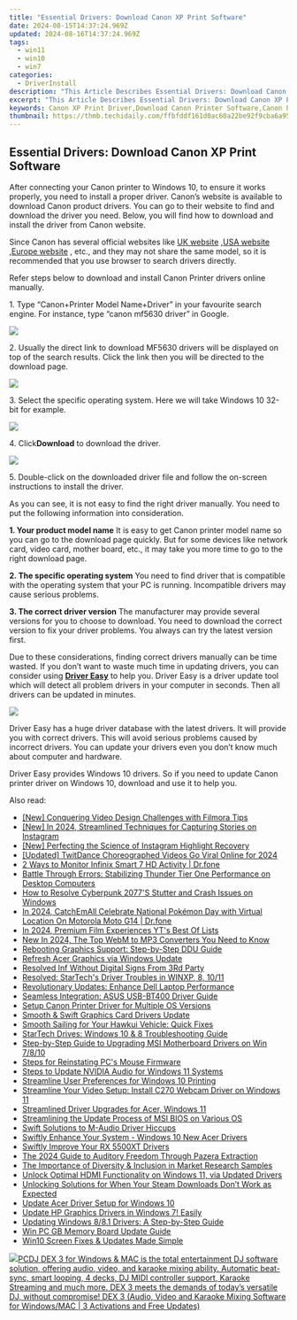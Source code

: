 ```yaml
---
title: "Essential Drivers: Download Canon XP Print Software"
date: 2024-08-15T14:37:24.969Z
updated: 2024-08-16T14:37:24.969Z
tags:
  - win11
  - win10
  - win7
categories:
  - DriverInstall
description: "This Article Describes Essential Drivers: Download Canon XP Print Software"
excerpt: "This Article Describes Essential Drivers: Download Canon XP Print Software"
keywords: Canon XP Print Driver,Download Canon Printer Software,Canon Print Softwares Downloads,XP Printer Drivers,Canon XP Print Utility Software,Compatible Canon Printer Drivers for XP,Canon Print Software Download Guide
thumbnail: https://thmb.techidaily.com/ffbfddf161d0ac60a22be92f9cba6a955de35f0f8d89dbf512993c012ef61e6c.jpg
---
```


## Essential Drivers: Download Canon XP Print Software

 After connecting your Canon printer to Windows 10, to ensure it works properly, you need to install a proper driver. Canon’s website is available to download Canon product drivers. You can go to their website to find and download the driver you need. Below, you will find how to download and install the driver from Canon website.

 Since Canon has several official websites like [UK website](http://www.canon.co.uk/) ,[USA website](https://www.usa.canon.com/internet/portal/us/home) ,[Europe website](http://www.canon-europe.com/) , etc., and they may not share the same model, so it is recommended that you use browser to search drivers directly.

 Refer steps below to download and install Canon Printer drivers online manually.

 1\. Type “Canon+Printer Model Name+Driver” in your favourite search engine. For instance, type “canon mf5630 driver” in Google.

![](https://images.drivereasy.com/wp-content/uploads/2016/04/img_5719a814eebf5.png)

 2\. Usually the direct link to download MF5630 drivers will be displayed on top of the search results. Click the link then you will be directed to the download page.

![](https://images.drivereasy.com/wp-content/uploads/2016/04/img_5719d6fa6bb5f.png)

 3\. Select the specific operating system. Here we will take Windows 10 32-bit for example.

![](https://images.drivereasy.com/wp-content/uploads/2016/04/img_5719cff85dc23.png)

 4\. Click**Download** to download the driver.

![](https://images.drivereasy.com/wp-content/uploads/2016/04/img_5719d053ad95b.png)

 5\. Double-click on the downloaded driver file and follow the on-screen instructions to install the driver.

 As you can see, it is not easy to find the right driver manually. You need to put the following information into consideration.

**1\. Your product model name**
 It is easy to get Canon printer model name so you can go to the download page quickly. But for some devices like network card, video card, mother board, etc., it may take you more time to go to the right download page.

**2\. The specific operating system**
 You need to find driver that is compatible with the operating system that your PC is running. Incompatible drivers may cause serious problems.

**3\. The correct driver version**
 The manufacturer may provide several versions for you to choose to download. You need to download the correct version to fix your driver problems. You always can try the latest version first.

 Due to these considerations, finding correct drivers manually can be time wasted. If you don’t want to waste much time in updating drivers, you can consider using **[Driver Easy](https://tools.techidaily.com/drivereasy/download/)**  to help you. Driver Easy is a driver update tool which will detect all problem drivers in your computer in seconds. Then all drivers can be updated in minutes.

![](https://images.drivereasy.com/wp-content/uploads/2017/04/img_5901dd8c8b659.png)

 Driver Easy has a huge driver database with the latest drivers. It will provide you with correct drivers. This will avoid serious problems caused by incorrect drivers. You can update your drivers even you don’t know much about computer and hardware.

 Driver Easy provides Windows 10 drivers. So if you need to update Canon printer driver on Windows 10, download and use it to help you.

<ins class="adsbygoogle"
     style="display:block"
     data-ad-format="autorelaxed"
     data-ad-client="ca-pub-7571918770474297"
     data-ad-slot="1223367746"></ins>



<ins class="adsbygoogle"
     style="display:block"
     data-ad-client="ca-pub-7571918770474297"
     data-ad-slot="8358498916"
     data-ad-format="auto"
     data-full-width-responsive="true"></ins>



<span class="atpl-alsoreadstyle">Also read:</span>
<div><ul>
<li><a href="https://extra-hints.techidaily.com/new-conquering-video-design-challenges-with-filmora-tips/"><u>[New] Conquering Video Design Challenges with Filmora Tips</u></a></li>
<li><a href="https://instagram-video-files.techidaily.com/new-in-2024-streamlined-techniques-for-capturing-stories-on-instagram/"><u>[New] In 2024, Streamlined Techniques for Capturing Stories on Instagram</u></a></li>
<li><a href="https://instagram-clips.techidaily.com/new-perfecting-the-science-of-instagram-highlight-recovery/"><u>[New] Perfecting the Science of Instagram Highlight Recovery</u></a></li>
<li><a href="https://twitter-videos.techidaily.com/updated-twitdance-choreographed-videos-go-viral-online-for-2024/"><u>[Updated] TwitDance  Choreographed Videos Go Viral Online for 2024</u></a></li>
<li><a href="https://android-location-track.techidaily.com/2-ways-to-monitor-infinix-smart-7-hd-activity-drfone-by-drfone-virtual-android/"><u>2 Ways to Monitor Infinix Smart 7 HD Activity | Dr.fone</u></a></li>
<li><a href="https://ai-video-translation.techidaily.com/battle-through-errors-stabilizing-thunder-tier-one-performance-on-desktop-computers/"><u>Battle Through Errors: Stabilizing Thunder Tier One Performance on Desktop Computers</u></a></li>
<li><a href="https://win-blog.techidaily.com/how-to-resolve-cyberpunk-2077s-stutter-and-crash-issues-on-windows/"><u>How to Resolve Cyberpunk 2077'S Stutter and Crash Issues on Windows</u></a></li>
<li><a href="https://android-pokemon-go.techidaily.com/in-2024-catchemall-celebrate-national-pokemon-day-with-virtual-location-on-motorola-moto-g14-drfone-by-drfone-virtual-android/"><u>In 2024, CatchEmAll Celebrate National Pokémon Day with Virtual Location On Motorola Moto G14 | Dr.fone</u></a></li>
<li><a href="https://youtube-stream.techidaily.com/in-2024-premium-film-experiences-yts-best-of-lists/"><u>In 2024, Premium Film Experiences  YT's Best Of Lists</u></a></li>
<li><a href="https://ai-driven-video-production.techidaily.com/new-in-2024-the-top-webm-to-mp3-converters-you-need-to-know/"><u>New In 2024, The Top WebM to MP3 Converters You Need to Know</u></a></li>
<li><a href="https://driver-install.techidaily.com/rebooting-graphics-support-step-by-step-ddu-guide/"><u>Rebooting Graphics Support: Step-by-Step DDU Guide</u></a></li>
<li><a href="https://driver-install.techidaily.com/refresh-acer-graphics-via-windows-update/"><u>Refresh Acer Graphics via Windows Update</u></a></li>
<li><a href="https://driver-install.techidaily.com/resolved-inf-without-digital-signs-from-3rd-party/"><u>Resolved Inf Without Digital Signs From 3Rd Party</u></a></li>
<li><a href="https://driver-install.techidaily.com/resolved-startechs-driver-troubles-in-winxp-8-1011/"><u>Resolved: StarTech's Driver Troubles in WINXP, 8, 10/11</u></a></li>
<li><a href="https://driver-install.techidaily.com/revolutionary-updates-enhance-dell-laptop-performance/"><u>Revolutionary Updates: Enhance Dell Laptop Performance</u></a></li>
<li><a href="https://driver-install.techidaily.com/seamless-integration-asus-usb-bt400-driver-guide/"><u>Seamless Integration: ASUS USB-BT400 Driver Guide</u></a></li>
<li><a href="https://driver-install.techidaily.com/setup-canon-printer-driver-for-multiple-os-versions/"><u>Setup Canon Printer Driver for Multiple OS Versions</u></a></li>
<li><a href="https://driver-install.techidaily.com/smooth-and-swift-graphics-card-drivers-update/"><u>Smooth & Swift Graphics Card Drivers Update</u></a></li>
<li><a href="https://driver-install.techidaily.com/smooth-sailing-for-your-hawkui-vehicle-quick-fixes/"><u>Smooth Sailing for Your Hawkui Vehicle: Quick Fixes</u></a></li>
<li><a href="https://driver-install.techidaily.com/startech-drives-windows-10-and-8-troubleshooting-guide/"><u>StarTech Drives: Windows 10 & 8 Troubleshooting Guide</u></a></li>
<li><a href="https://driver-install.techidaily.com/step-by-step-guide-to-upgrading-msi-motherboard-drivers-on-win-7810/"><u>Step-by-Step Guide to Upgrading MSI Motherboard Drivers on Win 7/8/10</u></a></li>
<li><a href="https://driver-install.techidaily.com/steps-for-reinstating-pcs-mouse-firmware/"><u>Steps for Reinstating PC's Mouse Firmware</u></a></li>
<li><a href="https://driver-install.techidaily.com/steps-to-update-nvidia-audio-for-windows-11-systems/"><u>Steps to Update NVIDIA Audio for Windows 11 Systems</u></a></li>
<li><a href="https://driver-install.techidaily.com/streamline-user-preferences-for-windows-10-printing/"><u>Streamline User Preferences for Windows 10 Printing</u></a></li>
<li><a href="https://driver-install.techidaily.com/streamline-your-video-setup-install-c270-webcam-driver-on-windows-11/"><u>Streamline Your Video Setup: Install C270 Webcam Driver on Windows 11</u></a></li>
<li><a href="https://driver-install.techidaily.com/streamlined-driver-upgrades-for-acer-windows-11/"><u>Streamlined Driver Upgrades for Acer, Windows 11</u></a></li>
<li><a href="https://driver-install.techidaily.com/streamlining-the-update-process-of-msi-bios-on-various-os/"><u>Streamlining the Update Process of MSI BIOS on Various OS</u></a></li>
<li><a href="https://driver-install.techidaily.com/swift-solutions-to-m-audio-driver-hiccups/"><u>Swift Solutions to M-Audio Driver Hiccups</u></a></li>
<li><a href="https://driver-install.techidaily.com/swiftly-enhance-your-system-windows-10-new-acer-drivers/"><u>Swiftly Enhance Your System - Windows 10 New Acer Drivers</u></a></li>
<li><a href="https://driver-install.techidaily.com/swiftly-improve-your-rx-5500xt-drivers/"><u>Swiftly Improve Your RX 5500XT Drivers</u></a></li>
<li><a href="https://extra-information.techidaily.com/the-2024-guide-to-auditory-freedom-through-pazera-extraction/"><u>The 2024 Guide to Auditory Freedom Through Pazera Extraction</u></a></li>
<li><a href="https://extra-information.techidaily.com/the-importance-of-diversity-and-inclusion-in-market-research-samples/"><u>The Importance of Diversity & Inclusion in Market Research Samples</u></a></li>
<li><a href="https://driver-install.techidaily.com/unlock-optimal-hdmi-functionality-on-windows-11-via-updated-drivers/"><u>Unlock Optimal HDMI Functionality on Windows 11, via Updated Drivers</u></a></li>
<li><a href="https://common-error.techidaily.com/unlocking-solutions-for-when-your-steam-downloads-dont-work-as-expected/"><u>Unlocking Solutions for When Your Steam Downloads Don’t Work as Expected</u></a></li>
<li><a href="https://driver-install.techidaily.com/update-acer-driver-setup-for-windows-10/"><u>Update Acer Driver Setup for Windows 10</u></a></li>
<li><a href="https://driver-install.techidaily.com/update-hp-graphics-drivers-in-windows-7-easily/"><u>Update HP Graphics Drivers in Windows 7! Easily</u></a></li>
<li><a href="https://driver-install.techidaily.com/updating-windows-881-drivers-a-step-by-step-guide/"><u>Updating Windows 8/8.1 Drivers: A Step-by-Step Guide</u></a></li>
<li><a href="https://driver-install.techidaily.com/win-pc-gb-memory-board-update-guide/"><u>Win PC GB Memory Board Update Guide</u></a></li>
<li><a href="https://driver-install.techidaily.com/win10-screen-fixes-and-updates-made-simple/"><u>Win10 Screen Fixes & Updates Made Simple</u></a></li>
</ul></div>

<!-- affiliate ads begin -->
<a href="https://shop.pcdj.com/order/checkout.php?PRODS=4698824&QTY=1&AFFILIATE=108875&CART=1"> <img src="https://secure.avangate.com/images/merchant/47f4b6321e9fd8e8f7326a6adc1a7c1e/products/dex3pro-screenshot-homepage.png" border="0">PCDJ DEX 3 for Windows & MAC is the total entertainment DJ software solution, offering audio, video, and karaoke mixing ability. Automatic beat-sync, smart looping, 4 decks, DJ MIDI controller support, Karaoke Streaming and much more. 
DEX 3 meets the demands of today’s versatile DJ, without compromise! 
DEX 3 (Audio, Video and Karaoke Mixing Software for Windows/MAC | 3 Activations and Free Updates)</a>
<!-- affiliate ads end -->